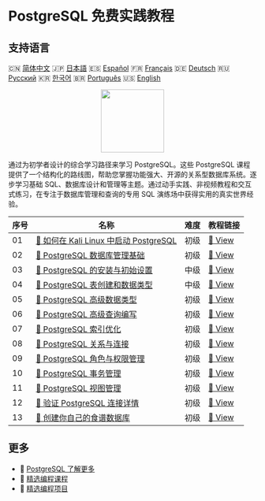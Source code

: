 # PostgreSQL 免费实践教程

## 支持语言

🇨🇳 [简体中文](README_zh.md) 🇯🇵 [日本語](README_ja.md) 🇪🇸 [Español](README_es.md) 🇫🇷 [Français](README_fr.md) 🇩🇪 [Deutsch](README_de.md) 🇷🇺 [Русский](README_ru.md) 🇰🇷 [한국어](README_ko.md) 🇧🇷 [Português](README_pt.md) 🇺🇸 [English](README.md) 

<div align="center">
<img width="128px" src="https://file.labex.io/path/9xEeZgWSNpHA.png">
</div>

通过为初学者设计的综合学习路径来学习 PostgreSQL。这些 PostgreSQL 课程提供了一个结构化的路线图，帮助您掌握功能强大、开源的关系型数据库系统。逐步学习基础 SQL、数据库设计和管理等主题。通过动手实践、非视频教程和交互式练习，在专注于数据库管理和查询的专用 SQL 演练场中获得实用的真实世界经验。

|   序号 | 名称                                                                                                                           | 难度   | 教程链接                                                                                                   |
|--------|--------------------------------------------------------------------------------------------------------------------------------|--------|------------------------------------------------------------------------------------------------------------|
|     01 | [📖 如何在 Kali Linux 中启动 PostgreSQL](https://labex.io/zh/tutorials/kali-how-to-start-postgresql-in-kali-linux-417476)      | 初级   | [🔗 View](https://labex.io/zh/tutorials/kali-how-to-start-postgresql-in-kali-linux-417476)                 |
|     02 | [📖 PostgreSQL 数据库管理基础](https://labex.io/zh/tutorials/postgresql-database-management-basics-with-postgresql-550899)     | 初级   | [🔗 View](https://labex.io/zh/tutorials/postgresql-database-management-basics-with-postgresql-550899)      |
|     03 | [📖 PostgreSQL 的安装与初始设置](https://labex.io/zh/tutorials/postgresql-installation-and-initial-setup-of-postgresql-550900) | 中级   | [🔗 View](https://labex.io/zh/tutorials/postgresql-installation-and-initial-setup-of-postgresql-550900)    |
|     04 | [📖 PostgreSQL 表创建和数据类型](https://labex.io/zh/tutorials/postgresql-postgresql-table-creation-and-data-types-550901)     | 中级   | [🔗 View](https://labex.io/zh/tutorials/postgresql-postgresql-table-creation-and-data-types-550901)        |
|     05 | [📖 PostgreSQL 高级数据类型](https://labex.io/zh/tutorials/postgresql-postgresql-advanced-data-types-550947)                   | 初级   | [🔗 View](https://labex.io/zh/tutorials/postgresql-postgresql-advanced-data-types-550947)                  |
|     06 | [📖 PostgreSQL 高级查询编写](https://labex.io/zh/tutorials/postgresql-postgresql-advanced-query-writing-550948)                | 初级   | [🔗 View](https://labex.io/zh/tutorials/postgresql-postgresql-advanced-query-writing-550948)               |
|     07 | [📖 PostgreSQL 索引优化](https://labex.io/zh/tutorials/postgresql-data-filtering-and-simple-queries-in-postgresql-550955)      | 初级   | [🔗 View](https://labex.io/zh/tutorials/postgresql-data-filtering-and-simple-queries-in-postgresql-550955) |
|     08 | [📖 PostgreSQL 关系与连接](https://labex.io/zh/tutorials/postgresql-postgresql-relationships-and-joins-550959)                 | 初级   | [🔗 View](https://labex.io/zh/tutorials/postgresql-postgresql-relationships-and-joins-550959)              |
|     09 | [📖 PostgreSQL 角色与权限管理](https://labex.io/zh/tutorials/postgresql-postgresql-role-and-permission-management-550960)      | 初级   | [🔗 View](https://labex.io/zh/tutorials/postgresql-postgresql-role-and-permission-management-550960)       |
|     10 | [📖 PostgreSQL 事务管理](https://labex.io/zh/tutorials/postgresql-data-filtering-and-simple-queries-in-postgresql-550964)      | 初级   | [🔗 View](https://labex.io/zh/tutorials/postgresql-data-filtering-and-simple-queries-in-postgresql-550964) |
|     11 | [📖 PostgreSQL 视图管理](https://labex.io/zh/tutorials/postgresql-data-filtering-and-simple-queries-in-postgresql-550966)      | 初级   | [🔗 View](https://labex.io/zh/tutorials/postgresql-data-filtering-and-simple-queries-in-postgresql-550966) |
|     12 | [📖 验证 PostgreSQL 连接详情](https://labex.io/zh/tutorials/postgresql-verify-postgresql-connection-details-551083)            | 初级   | [🔗 View](https://labex.io/zh/tutorials/postgresql-verify-postgresql-connection-details-551083)            |
|     13 | [📖 创建你自己的食谱数据库](https://labex.io/zh/tutorials/postgresql-create-your-own-recipe-database-551100)                   | 初级   | [🔗 View](https://labex.io/zh/tutorials/postgresql-create-your-own-recipe-database-551100)                 |

## 更多

- 🔗 [PostgreSQL 了解更多](https://labex.io/zh/skilltrees/postgresql)
- 🔗 [精选编程课程](https://github.com/labex-labs/awesome-programming-courses)
- 🔗 [精选编程项目](https://github.com/labex-labs/awesome-programming-projects)

